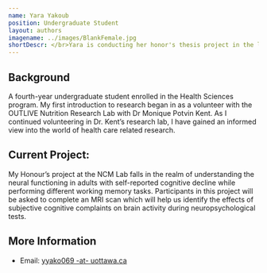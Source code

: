 ```yaml
---
name: Yara Yakoub
position: Undergraduate Student
layout: authors
imagename: ../images/BlankFemale.jpg
shortDescr: </br>Yara is conducting her honor's thesis project in the lab and will focus on understanding the neural functioning in adults with self-reported cognitive decline.
---
```

## Background
A fourth-year undergraduate student enrolled in the Health Sciences program. My first introduction to research began in as a volunteer with the OUTLIVE Nutrition Research Lab with Dr Monique Potvin Kent.  As I continued volunteering in Dr. Kent’s research lab, I have gained an informed view into the world of health care related research.

## Current Project:
My Honour’s project at the NCM Lab falls in the realm of understanding the neural functioning in adults with self-reported cognitive decline while performing different working memory tasks.  Participants in this project will be asked to complete an MRI scan which will help us identify the effects of subjective cognitive complaints on brain activity during neuropsychological tests.

## More Information

* Email: <a href='mailto:yyako069@uottawa.ca@uottawa.ca'>yyako069 -at- uottawa.ca</a>



